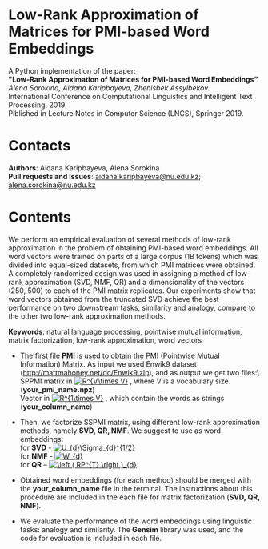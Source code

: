 
# Low-Rank Approximation of Matrices for PMI-based Word Embeddings
A Python implementation of the paper:\
**"Low-Rank Approximation of Matrices for PMI-based Word Embeddings”** \
*Alena Sorokina, Aidana Karipbayeva, Zhenisbek Assylbekov*.\
International Conference on Computational Linguistics and Intelligent Text Processing, 2019. \
Piblished in Lecture Notes in Computer Science (LNCS), Springer 2019.

# Contacts
**Authors**: Aidana Karipbayeva, Alena Sorokina\
**Pull requests and issues**: aidana.karipbayeva@nu.edu.kz; alena.sorokina@nu.edu.kz 

# Contents
We perform an empirical evaluation of several methods of low-rank approximation in the problem of obtaining PMI-based word embeddings. All word vectors were trained on parts of a large corpus (1B tokens) which was divided into equal-sized datasets, from which PMI matrices were obtained. A completely randomized design was used in assigning a method of low-rank approximation (SVD, NMF, QR) and a dimensionality of the vectors (250, 500) to each of the PMI matrix replicates. Our experiments show that word vectors obtained from the truncated SVD achieve the best performance on two downstream tasks, similarity and analogy, compare to the other two low-rank approximation methods.

**Keywords**: natural language processing, pointwise mutual information, matrix factorization, low-rank approximation, word vectors


- The first file **PMI** is used to obtain the PMI (Pointwise Mutual Information) Matrix. As input we used Enwik9 dataset  (http://mattmahoney.net/dc/Enwik9.zip), and as output we get two files:\ 
	SPPMI matrix in <a href="https://www.codecogs.com/eqnedit.php?latex=R^{V\times&space;V}" target="_blank"><img src="https://latex.codecogs.com/gif.latex?R^{V\times&space;V}" title="R^{V\times V}" /></a> , where V is a vocabulary size. (**your_pmi_name.npz**)\
	Vector in <a href="https://www.codecogs.com/eqnedit.php?latex=R^{1\times&space;V}" target="_blank"><img src="https://latex.codecogs.com/gif.latex?R^{1\times&space;V}" title="R^{1\times V}" /></a> , which contain the words as strings (**your_column_name**)

- Then, we factorize SSPMI matrix, using different low-rank approximation methods, namely **SVD, QR, NMF**. We suggest to use as word embeddings:\
	for **SVD** - <a href="https://www.codecogs.com/eqnedit.php?latex=U_{d}\Sigma_{d}^{1/2}" target="_blank"><img src="https://latex.codecogs.com/gif.latex?U_{d}\Sigma_{d}^{1/2}" title="U_{d}\Sigma_{d}^{1/2}" /></a> \
	for **NMF** - <a href="https://www.codecogs.com/eqnedit.php?latex=W_{d}" target="_blank"><img src="https://latex.codecogs.com/gif.latex?W_{d}" title="W_{d}" /></a> \
	for **QR** – <a href="https://www.codecogs.com/eqnedit.php?latex=\left&space;(&space;RP^{T}&space;\right&space;)_{d}" target="_blank"><img src="https://latex.codecogs.com/gif.latex?\left&space;(&space;RP^{T}&space;\right&space;)_{d}" title="\left ( RP^{T} \right )_{d}" /></a>


- Obtained word embeddings (for each method) should be merged with the **your_column_name** file in the terminal. The instructions about this procedure are included in the each file for matrix factorization (**SVD, QR, NMF**).

- We evaluate the performance of the word embeddings using linguistic tasks: analogy and similarity. The **Gensim** library was used, and the code for evaluation is included in each file.
